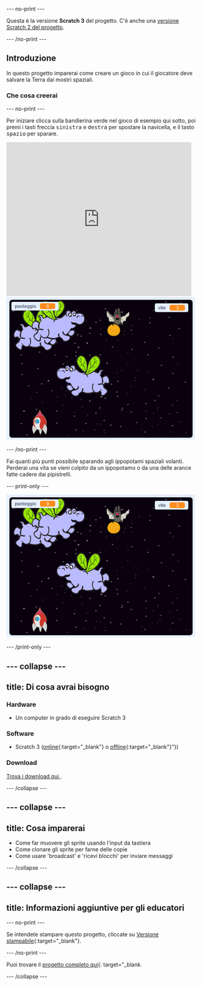 \--- no-print \---

Questa è la versione **Scratch 3** del progetto. C'è anche una [versione Scratch 2 del progetto](https://projects.raspberrypi.org/en/projects/clone-wars-scratch2).

\--- /no-print \---

## Introduzione

In questo progetto imparerai come creare un gioco in cui il giocatore deve salvare la Terra dai mostri spaziali.

### Che cosa creerai

\--- no-print \---

Per iniziare clicca sulla bandierina verde nel gioco di esempio qui sotto, poi premi i tasti freccia <kbd>sinistra</kbd> e <kbd>destra</kbd> per spostare la navicella, e il tasto <kbd>spazio</kbd> per sparare.

<div class="scratch-preview">
  <iframe allowtransparency="true" width="485" height="402" src="https://scratch.mit.edu/projects/embed/276887163/?autostart=false" frameborder="0" scrolling="no"></iframe>
  <img src="images/showcase.png">
</div>

\--- /no-print \---

Fai quanti più punti possibile sparando agli ippopotami spaziali volanti. Perderai una vita se vieni colpito da un ippopotamo o da una delle arance fatte cadere dai pipistrelli.

\--- print-only \---

![descrizione](images/showcase.png)

\--- /print-only \---

## \--- collapse \---

## title: Di cosa avrai bisogno

### Hardware

+ Un computer in grado di eseguire Scratch 3

### Software

+ Scratch 3 ([online](https://rpf.io/scratchon){:target="_blank"} o [offline](https://rpf.io/scratchoff){:target="_blank"}"})

### Download

[Trova i download qui ](http://rpf.io/p/en/clone-wars-go).

\--- /collapse \---

## \--- collapse \---

## title: Cosa imparerai

+ Come far muovere gli sprite usando l'input da tastiera
+ Come clonare gli sprite per farne delle copie
+ Come usare 'broadcast' e 'ricevi blocchi' per inviare messaggi

\--- /collapse \---

## \--- collapse \---

## title: Informazioni aggiuntive per gli educatori

\--- no-print \---

Se intendete stampare questo progetto, cliccate su [Versione stampabile](https://projects.raspberrypi.org/en/projects/clone-wars/print){:target="_blank"}.

\--- /no-print \---

Puoi trovare il [progetto completo qui](http://rpf.io/p/en/clone-wars-get){: target="_blank.

\--- /collapse \---